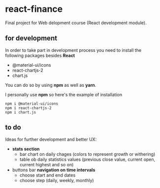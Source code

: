 # react-finance

Final project for Web delopment course (React development module).

## for development
In order to take part in development process you need to install the following packages besides **React**

* @material-ui/icons
* react-chartjs-2
* chart.js

You can do so by using **npm** as well as **yarn**.

I personally use **npm** so here's the example of installation

    npm i @material-ui/icons
    npm i react-chartjs-2
    npm i chart.js

## to do
Ideas for further development and better UX:
* **stats section**
    * bar chart on daily chages (colors to represent growth or withering)
    * table ob daily statistics values (previous close value, current open, current highest and so on)
* buttons bar **navigation on time intervals**
    * choose start and end dates
    * choose step (daily, weekly, monthly)
